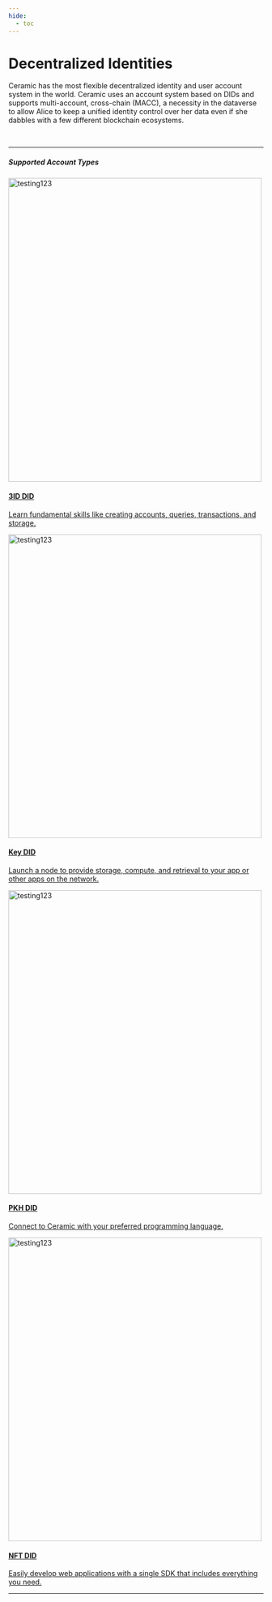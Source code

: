 ```yaml
---
hide:
  - toc
---
```


# Decentralized Identities
Ceramic has the most flexible decentralized identity and user account system in the world. Ceramic uses an account system based on DIDs and supports multi-account, cross-chain (MACC), a necessity in the dataverse to allow Alice to keep a unified identity control over her data even if she dabbles with a few different blockchain ecosystems.

</br>

---

##### Supported Account Types

<div class="txtl-options half">
  <a href="./hub/" class="box">
    <img src="/images/ceramic-landscape.jpg" alt="testing123" width="500" height="600">
    <h4>3ID DID</h4>
    <p>Learn fundamental skills like creating accounts, queries, transactions, and storage. </p>
  </a>
  <span class="box-space"> </span>
  <a href="./hub/apis" class="box">
    <img src="/images/ceramic-landscape.jpg" alt="testing123" width="500" height="600">
    <h4>Key DID</h4>
    <p>Launch a node to provide storage, compute, and retrieval to your app or other apps on the network.</p>
  </a>
</div>
<div class="txtl-options half">
  <a href="./tutorials/hub/web-app/" class="box">
    <img src="/images/ceramic-landscape.jpg" alt="testing123" width="500" height="600">
    <h4>PKH DID</h4>
    <p>Connect to Ceramic with your preferred programming language.</p>
  </a>
  <span class="box-space"> </span>
  <a href="./hub/" class="box">
    <img src="/images/ceramic-landscape.jpg" alt="testing123" width="500" height="600">
    <h4>NFT DID</h4>
    <p>Easily develop web applications with a single SDK that includes everything you need.</p>
  </a>
</div>

---
